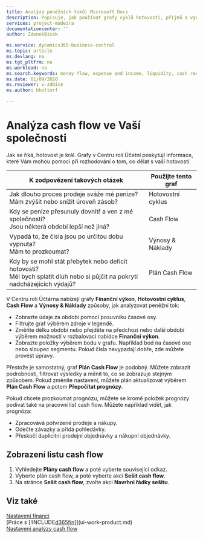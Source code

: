 ```yaml
---
title: Analýza peněžních toků| Microsoft Docs
description: Popisuje, jak používat grafy cyklů hotovosti, příjmů a výdajů, peněžních toků a prognóz peněžních toků k analýze minulého a budoucího toku peněz dovnitř a ven z vaší společnosti.
services: project-madeira
documentationcenter: ''
author: ZdenekBicek

ms.service: dynamics365-business-central
ms.topic: article
ms.devlang: na
ms.tgt_pltfrm: na
ms.workload: na
ms.search.keywords: money flow, expense and income, liquidity, cash receipts minus cash payments, Cartera
ms.date: 01/09/2020
ms.reviewer: v-zdbice
ms.author: bholtorf

---
```

# Analýza cash flow ve Vaší společnosti

Jak se říká, hotovost je král. Grafy v Centru rolí Účetní  poskytují informace, které Vám mohou pomoci při rozhodování o tom, co dělat s vaší hotovostí.

| K zodpovězení takových otázek | Použijte tento graf |
| --- | --- |
| Jak dlouho proces prodeje sváže mé peníze? </br> Mám zvýšit nebo snížit úroveň zásob? |Hotovostní cyklus |
| Kdy se peníze přesunuly dovnitř a ven z mé společnosti? </br> Jsou některá období lepší než jiná? |Cash Flow |
| Vypadá to, že čísla jsou po určitou dobu vypnuta? </br> Mám to prozkoumat? |Výnosy & Náklady |
| Kdy by se mohl stát přebytek nebo deficit hotovosti? </br> Měl bych splatit dluh nebo si půjčit na pokrytí nadcházejících výdajů?|Plán Cash Flow |

V Centru rolí Účtárna nabízejí  grafy **Finanční výkon**, **Hotovostní cyklus**, **Cash Flow** a **Výnosy & Náklady** způsoby, jak analyzovat peněžní tok:

* Zobrazte údaje za období pomocí posuvníku časové osy.  
* Filtrujte graf výběrem zdroje v legendě.  
* Změňte délku období nebo přejděte na předchozí nebo další období výběrem možností v rozbalovací nabídce **Finanční výkon**.  
* Zobrazte položky výběrem bodu v grafu. Například bod na časové ose nebo sloupec segmentu. Pokud čísla nevypadají dobře, zde můžete provést úpravy.  

Přestože je samostatný, graf **Plán Cash Flow** je podobný. Můžete zobrazit podrobnosti, filtrovat výsledky a měnit to, co se zobrazuje stejným způsobem. Pokud změníte nastavení, můžete plán aktualizovat výběrem **Plán Cash Flow** a potom **Přepočítat prognózy**.

Pokud chcete prozkoumat prognózu, můžete se kromě položek prognózy podívat také na pracovní list cash flow. Můžete například vidět, jak prognóza:

* Zpracovává potvrzené prodeje a nákupy.  
* Odečte závazky a přidá pohledávky.  
* Přeskočí duplicitní prodejní objednávky a nákupní objednávky.  

## Zobrazení listu cash flow

1. Vyhledejte **Plány cash flow** a poté vyberte související odkaz.  
2. Vyberte plán cash flow, a poté vyberte akci **Sešit cash flow**.  
3. Na stránce **Sešit cash flow**, zvolte akci **Navrhni řádky sešitu**.  

## Viz také

[Nastavení financí](finance-setup-finance.md)  
[Práce s [!INCLUDE[d365fin](includes/d365fin_md.md)]](ui-work-product.md)  
[Nastavení analýzy cash flow](finance-setup-cash-flow-analyses.md)  

